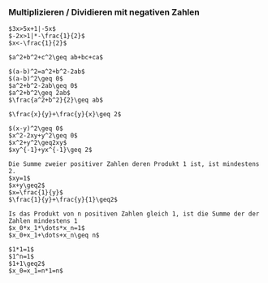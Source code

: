 ### Multiplizieren / Dividieren mit negativen Zahlen
~~~ad-example
$3x>5x+1|-5x$
$-2x>1|*-\frac{1}{2}$
$x<-\frac{1}{2}$
~~~

~~~ad-example
$a^2+b^2+c^2\geq ab+bc+ca$

$(a-b)^2=a^2+b^2-2ab$
$(a-b)^2\geq 0$
$a^2+b^2-2ab\geq 0$
$a^2+b^2\geq 2ab$
$\frac{a^2+b^2}{2}\geq ab$
~~~

~~~ad-example
$\frac{x}{y}+\frac{y}{x}\geq 2$

$(x-y)^2\geq 0$
$x^2-2xy+y^2\geq 0$
$x^2+y^2\geq2xy$
$xy^{-1}+yx^{-1}\geq 2$
~~~

~~~ad-example
Die Summe zweier positiver Zahlen deren Produkt 1 ist, ist mindestens 2.
$xy=1$
$x+y\geq2$
$x=\frac{1}{y}$
$\frac{1}{y}+\frac{y}{1}\geq2$
~~~

~~~ad-example
Is das Produkt von n positiven Zahlen gleich 1, ist die Summe der der Zahlen mindestens 1
$x_0*x_1*\dots*x_n=1$
$x_0+x_1+\dots+x_n\geq n$

$1*1=1$
$1^n=1$
$1+1\geq2$
$x_0=x_1=n*1=n$
~~~